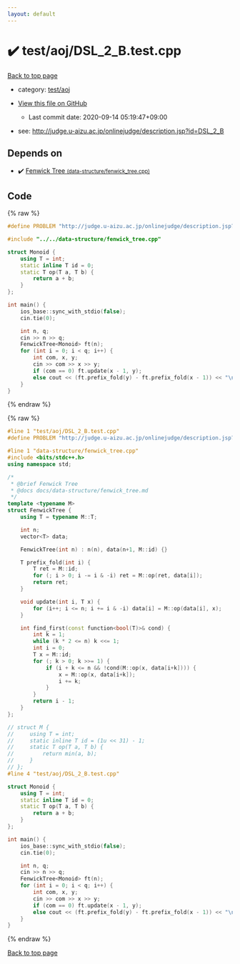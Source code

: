 ```yaml
---
layout: default
---
```


<!-- mathjax config similar to math.stackexchange -->
<script type="text/javascript" async
  src="https://cdnjs.cloudflare.com/ajax/libs/mathjax/2.7.5/MathJax.js?config=TeX-MML-AM_CHTML">
</script>
<script type="text/x-mathjax-config">
  MathJax.Hub.Config({
    TeX: { equationNumbers: { autoNumber: "AMS" }},
    tex2jax: {
      inlineMath: [ ['$','$'] ],
      processEscapes: true
    },
    "HTML-CSS": { matchFontHeight: false },
    displayAlign: "left",
    displayIndent: "2em"
  });
</script>

<script type="text/javascript" src="https://cdnjs.cloudflare.com/ajax/libs/jquery/3.4.1/jquery.min.js"></script>
<script src="https://cdn.jsdelivr.net/npm/jquery-balloon-js@1.1.2/jquery.balloon.min.js" integrity="sha256-ZEYs9VrgAeNuPvs15E39OsyOJaIkXEEt10fzxJ20+2I=" crossorigin="anonymous"></script>
<script type="text/javascript" src="../../../assets/js/copy-button.js"></script>
<link rel="stylesheet" href="../../../assets/css/copy-button.css" />


# :heavy_check_mark: test/aoj/DSL_2_B.test.cpp

<a href="../../../index.html">Back to top page</a>

* category: <a href="../../../index.html#0d0c91c0cca30af9c1c9faef0cf04aa9">test/aoj</a>
* <a href="{{ site.github.repository_url }}/blob/master/test/aoj/DSL_2_B.test.cpp">View this file on GitHub</a>
    - Last commit date: 2020-09-14 05:19:47+09:00


* see: <a href="http://judge.u-aizu.ac.jp/onlinejudge/description.jsp?id=DSL_2_B">http://judge.u-aizu.ac.jp/onlinejudge/description.jsp?id=DSL_2_B</a>


## Depends on

* :heavy_check_mark: <a href="../../../library/data-structure/fenwick_tree.cpp.html">Fenwick Tree <small>(data-structure/fenwick_tree.cpp)</small></a>


## Code

<a id="unbundled"></a>
{% raw %}
```cpp
#define PROBLEM "http://judge.u-aizu.ac.jp/onlinejudge/description.jsp?id=DSL_2_B"

#include "../../data-structure/fenwick_tree.cpp"

struct Monoid {
    using T = int;
    static inline T id = 0;
    static T op(T a, T b) {
        return a + b;
    }
};

int main() {
    ios_base::sync_with_stdio(false);
    cin.tie(0);

    int n, q;
    cin >> n >> q;
    FenwickTree<Monoid> ft(n);
    for (int i = 0; i < q; i++) {
        int com, x, y;
        cin >> com >> x >> y;
        if (com == 0) ft.update(x - 1, y);
        else cout << (ft.prefix_fold(y) - ft.prefix_fold(x - 1)) << "\n";
    }
}
```
{% endraw %}

<a id="bundled"></a>
{% raw %}
```cpp
#line 1 "test/aoj/DSL_2_B.test.cpp"
#define PROBLEM "http://judge.u-aizu.ac.jp/onlinejudge/description.jsp?id=DSL_2_B"

#line 1 "data-structure/fenwick_tree.cpp"
#include <bits/stdc++.h>
using namespace std;

/*
 * @brief Fenwick Tree
 * @docs docs/data-structure/fenwick_tree.md
 */
template <typename M>
struct FenwickTree {
    using T = typename M::T;

    int n;
    vector<T> data;

    FenwickTree(int n) : n(n), data(n+1, M::id) {}

    T prefix_fold(int i) {
        T ret = M::id;
        for (; i > 0; i -= i & -i) ret = M::op(ret, data[i]);
        return ret;
    }

    void update(int i, T x) {
        for (i++; i <= n; i += i & -i) data[i] = M::op(data[i], x);
    }

    int find_first(const function<bool(T)>& cond) {
        int k = 1;
        while (k * 2 <= n) k <<= 1;
        int i = 0;
        T x = M::id;
        for (; k > 0; k >>= 1) {
            if (i + k <= n && !cond(M::op(x, data[i+k]))) {
                x = M::op(x, data[i+k]);
                i += k;
            }
        }
        return i - 1;
    }
};

// struct M {
//     using T = int;
//     static inline T id = (1u << 31) - 1;
//     static T op(T a, T b) {
//         return min(a, b);
//     }
// };
#line 4 "test/aoj/DSL_2_B.test.cpp"

struct Monoid {
    using T = int;
    static inline T id = 0;
    static T op(T a, T b) {
        return a + b;
    }
};

int main() {
    ios_base::sync_with_stdio(false);
    cin.tie(0);

    int n, q;
    cin >> n >> q;
    FenwickTree<Monoid> ft(n);
    for (int i = 0; i < q; i++) {
        int com, x, y;
        cin >> com >> x >> y;
        if (com == 0) ft.update(x - 1, y);
        else cout << (ft.prefix_fold(y) - ft.prefix_fold(x - 1)) << "\n";
    }
}

```
{% endraw %}

<a href="../../../index.html">Back to top page</a>

